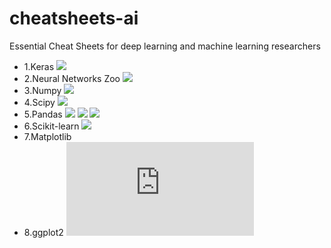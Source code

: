 # cheatsheets-ai
Essential Cheat Sheets for deep learning and machine learning researchers

  - 1.Keras
  ![](https://github.com/LittleHeap/cheatsheets-ai/blob/master/Keras.jpg)
  - 2.Neural Networks Zoo
  ![](https://github.com/LittleHeap/cheatsheets-ai/blob/master/Neural%20Networks%20Zoo.png)
  - 3.Numpy
  ![](https://github.com/LittleHeap/cheatsheets-ai/blob/master/Numpy.png)
  - 4.Scipy
  ![](https://github.com/LittleHeap/cheatsheets-ai/blob/master/Scipy.png)
  - 5.Pandas
  ![](https://github.com/LittleHeap/cheatsheets-ai/blob/master/Pandas-1.jpg)
  ![](https://github.com/LittleHeap/cheatsheets-ai/blob/master/Pandas-2.jpg)
  ![](https://github.com/LittleHeap/cheatsheets-ai/blob/master/Pandas-3.png)
  - 6.Scikit-learn
  ![](https://github.com/LittleHeap/cheatsheets-ai/blob/master/Scikit%20Learn.png)
  - 7.Matplotlib
  - 8.ggplot2
  ![](https://github.com/LittleHeap/cheatsheets-ai/blob/master/PDFs/ggplot2_Cheat_Sheet.pdf)
